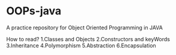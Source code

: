 # OOPs-java
A practice repository for Object Oriented Programming in JAVA

How to read?
1.Classes and Objects
2.Constructors and keyWords
3.Inheritance
4.Polymorphism
5.Abstraction
6.Encapsulation

